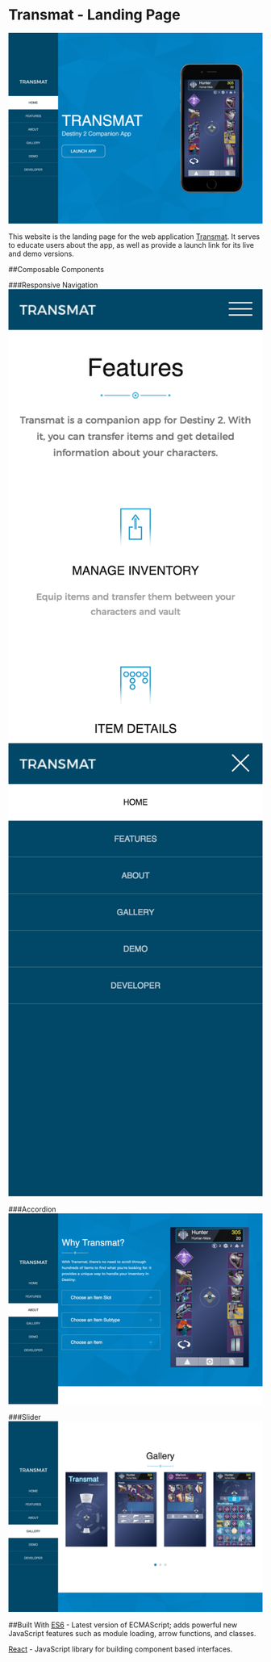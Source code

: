 
# Transmat - Landing Page
![](src/images/tl_home.png)

This website is the landing page for the web application [Transmat](https://destinytransmat.com "Transmat - Destiny Companion"). It serves to educate users about the app, as well as provide a launch link for its live and demo versions. 
  
 ##Composable Components
 
 ###Responsive Navigation
 ![](src/images/tl_nav_small.png) ![](src/images/tl_nav_panel.png)
 
 ###Accordion
 ![](src/images/tl_accordion.png)
 
 ###Slider
 ![](src/images/tl_slider.png)
 
 ##Built With
 [ES6](https://github.com/lukehoban/es6features "ES6 Overview - GitHub") - Latest version of ECMAScript; adds powerful new JavaScript features such as module loading, arrow functions, and classes.
 
 [React](https://reactjs.org "React Homepage") - JavaScript library for building component based interfaces.